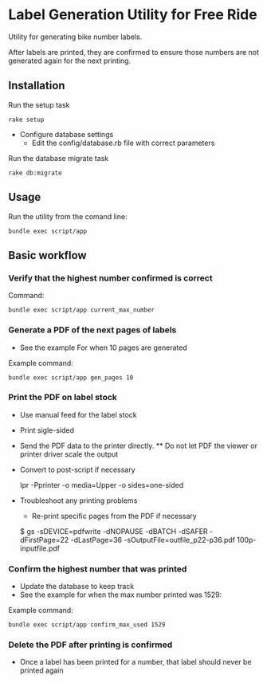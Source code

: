 # Label Generation Utility for Free Ride

Utility for generating bike number labels. 

After labels are printed, they are confirmed to ensure those numbers are not generated again for the next printing. 

## Installation

Run the setup task

    rake setup

* Configure database settings 
  * Edit the config/database.rb file with correct parameters

Run the database migrate task

    rake db:migrate

## Usage

Run the utility from the comand line:

    bundle exec script/app

## Basic workflow

### Verify that the highest number confirmed is correct

Command:

    bundle exec script/app current_max_number

### Generate a PDF of the next pages of labels

* See the example For when 10 pages are generated

Example command:

    bundle exec script/app gen_pages 10


### Print the PDF on label stock

* Use manual feed for the label stock
* Print sigle-sided
* Send the PDF data to the printer directly.
** Do not let PDF the viewer or printer driver scale the output
* Convert to post-script if necessary

    lpr -Pprinter -o media=Upper -o sides=one-sided

* Troubleshoot any printing problems
    * Re-print specific pages from the PDF if necessary

    $ gs -sDEVICE=pdfwrite -dNOPAUSE -dBATCH -dSAFER -dFirstPage=22 -dLastPage=36 -sOutputFile=outfile_p22-p36.pdf 100p-inputfile.pdf


### Confirm the highest number that was printed

* Update the database to keep track
* See the example for when the max number printed was 1529:

Example command:

    bundle exec script/app confirm_max_used 1529


### Delete the PDF after printing is confirmed

* Once a label has been printed for a number, that label should never be printed again
